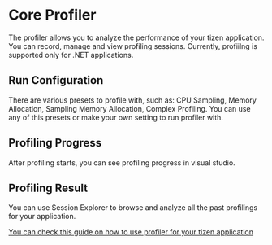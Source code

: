 ﻿# Core Profiler

The profiler allows you to analyze the performance of your tizen application. You can record, manage and view profiling sessions. Currently, profiilng is supported only for .NET applications.

## Run Configuration
There are various presets to profile with, such as: CPU Sampling, Memory Allocation, Sampling Memory Allocation, Complex Profiling. You can use any of this presets or make your own setting to run profiler with. 

## Profiling Progress
After profiling starts, you can see profiling progress in visual studio.

## Profiling Result
You can use Session Explorer to browse and analyze all the past profilings for your application.

[You can check this guide on how to use profiler for your tizen application](../getting-started/test-profile-app-profiling.md#get-started-with-core-profiler)
